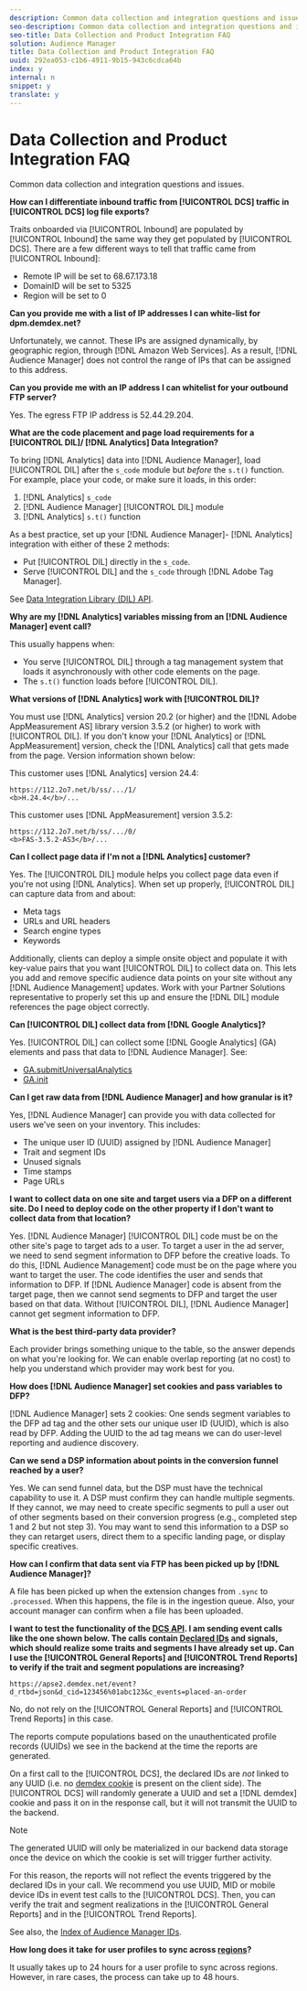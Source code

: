 ```yaml
---
description: Common data collection and integration questions and issues.
seo-description: Common data collection and integration questions and issues.
seo-title: Data Collection and Product Integration FAQ
solution: Audience Manager
title: Data Collection and Product Integration FAQ
uuid: 292ea053-c1b6-4911-9b15-943c6cdca64b
index: y
internal: n
snippet: y
translate: y
---
```


# Data Collection and Product Integration FAQ

Common data collection and integration questions and issues.



**How can I differentiate inbound traffic from [!UICONTROL DCS] traffic in [!UICONTROL DCS] log file exports?** 


Traits onboarded via [!UICONTROL Inbound] are populated by [!UICONTROL Inbound] the same way they get populated by [!UICONTROL DCS]. There are a few different ways to tell that traffic came from [!UICONTROL Inbound]: 



* Remote IP will be set to 68.67.173.18
* DomainID will be set to 5325
* Region will be set to 0





**Can you provide me with a list of IP addresses I can white-list for dpm.demdex.net?** 


Unfortunately, we cannot. These IPs are assigned dynamically, by geographic region, through [!DNL Amazon Web Services]. As a result, [!DNL Audience Manager] does not control the range of IPs that can be assigned to this address. 


**Can you provide me with an IP address I can whitelist for your outbound FTP server?** 


Yes. The egress FTP IP address is 52.44.29.204. 


**What are the code placement and page load requirements for a [!UICONTROL DIL]/ [!DNL Analytics] Data Integration?** 


To bring [!DNL Analytics] data into [!DNL Audience Manager], load [!UICONTROL DIL] after the `s_code` module but *before* the `s.t()` function. For example, place your code, or make sure it loads, in this order: 

1. [!DNL Analytics] `s_code`
1. [!DNL Audience Manager] [!UICONTROL DIL] module
1. [!DNL Analytics] `s.t()` function




As a best practice, set up your [!DNL Audience Manager]- [!DNL Analytics] integration with either of these 2 methods: 
* Put [!UICONTROL DIL] directly in the `s_code`.
* Serve [!UICONTROL DIL] and the `s_code` through [!DNL Adobe Tag Manager].





See [Data Integration Library (DIL) API](../c_dil/c_dil.md#concept_6D73ED3DBA604EE49B66B5572AA6A32C). 


**Why are my [!DNL Analytics] variables missing from an [!DNL Audience Manager] event call?** 


This usually happens when: 
* You serve [!UICONTROL DIL] through a tag management system that loads it asynchronously with other code elements on the page.
* The `s.t()` function loads before [!UICONTROL DIL].





**What versions of [!DNL Analytics] work with [!UICONTROL DIL]?** 


You must use [!DNL Analytics] version 20.2 (or higher) and the [!DNL Adobe AppMeasurement AS] library version 3.5.2 (or higher) to work with [!UICONTROL DIL]. If you don't know your [!DNL Analytics] or [!DNL AppMeasurement] version, check the [!DNL Analytics] call that gets made from the page. Version information shown below: 


This customer uses [!DNL Analytics] version 24.4: 
```
https://112.2o7.net/b/ss/.../1/
<b>H.24.4</b>/...
```



This customer uses [!DNL AppMeasurement] version 3.5.2: 
```
https://112.2o7.net/b/ss/.../0/
<b>FAS-3.5.2-AS3</b>/...
```



**Can I collect page data if I'm not a [!DNL Analytics] customer?** 


Yes. The [!UICONTROL DIL] module helps you collect page data even if you're not using [!DNL Analytics]. When set up properly, [!UICONTROL DIL] can capture data from and about: 
* Meta tags
* URLs and URL headers
* Search engine types
* Keywords





Additionally, clients can deploy a simple onsite object and populate it with key-value pairs that you want [!UICONTROL DIL] to collect data on. This lets you add and remove specific audience data points on your site without any [!DNL Audience Management] updates. Work with your Partner Solutions representative to properly set this up and ensure the [!DNL DIL] module references the page object correctly. 


**Can [!UICONTROL DIL] collect data from [!DNL Google Analytics]?** 


Yes. [!UICONTROL DIL] can collect some [!DNL Google Analytics] (GA) elements and pass that data to [!DNL Audience Manager]. See: 



* [GA.submitUniversalAnalytics](../c_dil/dil-modules.md#reference_FF7F8513BEC5457ABE2902BC854C7C18)
* [GA.init](../c_dil/dil-modules.md#reference_C3DB78CE5C774887AA4FC5629568B651)





**Can I get raw data from [!DNL Audience Manager] and how granular is it?** 


Yes, [!DNL Audience Manager] can provide you with data collected for users we've seen on your inventory. This includes: 
* The unique user ID (UUID) assigned by [!DNL Audience Manager]
* Trait and segment IDs
* Unused signals
* Time stamps
* Page URLs





**I want to collect data on one site and target users via a DFP on a different site. Do I need to deploy code on the other property if I don't want to collect data from that location?** 


Yes. [!DNL Audience Manager] [!UICONTROL DIL] code must be on the other site's page to target ads to a user. To target a user in the ad server, we need to send segment information to DFP before the creative loads. To do this, [!DNL Audience Management] code must be on the page where you want to target the user. The code identifies the user and sends that information to DFP. If [!DNL Audience Manager] code is absent from the target page, then we cannot send segments to DFP and target the user based on that data. Without [!UICONTROL DIL], [!DNL Audience Manager] cannot get segment information to DFP. 


**What is the best third-party data provider?** 


Each provider brings something unique to the table, so the answer depends on what you're looking for. We can enable overlap reporting (at no cost) to help you understand which provider may work best for you. 


**How does [!DNL Audience Manager] set cookies and pass variables to DFP?** 


[!DNL Audience Manager] sets 2 cookies: One sends segment variables to the DFP ad tag and the other sets our unique user ID (UUID), which is also read by DFP. Adding the UUID to the ad tag means we can do user-level reporting and audience discovery. 


**Can we send a DSP information about points in the conversion funnel reached by a user?** 


Yes. We can send funnel data, but the DSP must have the technical capability to use it. A DSP must confirm they can handle multiple segments. If they cannot, we may need to create specific segments to pull a user out of other segments based on their conversion progress (e.g., completed step 1 and 2 but not step 3). You may want to send this information to a DSP so they can retarget users, direct them to a specific landing page, or display specific creatives. 


**How can I confirm that data sent via FTP has been picked up by [!DNL Audience Manager]?** 


A file has been picked up when the extension changes from `.sync` to `.processed`. When this happens, the file is in the ingestion queue. Also, your account manager can confirm when a file has been uploaded. 


**I want to test the functionality of the [DCS API](https://marketing.adobe.com/resources/help/en_US/aam/dcs-event-calls.html). I am sending event calls like the one shown below. The calls contain [Declared IDs](https://marketing.adobe.com/resources/help/en_US/aam/c_declared_id_var_syntax.html) and signals, which should realize some traits and segments I have already set up. Can I use the [!UICONTROL General Reports] and [!UICONTROL Trend Reports] to verify if the trait and segment populations are increasing?** 


```
https://apse2.demdex.net/event?d_rtbd=json&d_cid=123456%01abc123&c_events=placed-an-order
```



No, do not rely on the [!UICONTROL General Reports] and [!UICONTROL Trend Reports] in this case. 


The reports compute populations based on the unauthenticated profile records (UUIDs) we see in the backend at the time the reports are generated. 


On a first call to the [!UICONTROL DCS], the declared IDs are *not* linked to any UUID (i.e. no [demdex cookie](https://marketing.adobe.com/resources/help/en_US/whitepapers/cookies/cookies_am.html) is present on the client side). The [!UICONTROL DCS] will randomly generate a UUID and set a [!DNL demdex] cookie and pass it on in the response call, but it will not transmit the UUID to the backend. 



>[!NOTE]
>
>The generated UUID will only be materialized in our backend data storage once the device on which the cookie is set will trigger further activity.



For this reason, the reports will not reflect the events triggered by the declared IDs in your call. We recommend you use UUID, MID or mobile device IDs in event test calls to the [!UICONTROL DCS]. Then, you can verify the trait and segment realizations in the [!UICONTROL General Reports] and in the [!UICONTROL Trend Reports]. 


See also, the [Index of Audience Manager IDs](https://marketing.adobe.com/resources/help/en_US/aam/ids-in-aam.html). 


**How long does it take for user profiles to sync across [regions](../c_api/dcs-intro/dcs-api-reference/dcs-regions.md#concept_01C1E017A6694D1EAF9BF65BFFA54091)?** 


It usually takes up to 24 hours for a user profile to sync across regions. However, in rare cases, the process can take up to 48 hours. 
